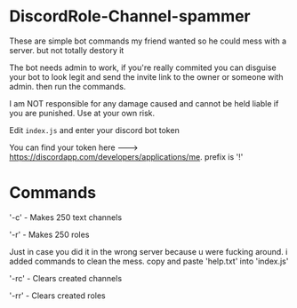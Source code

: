# DiscordRole-Channel-spammer
These are simple bot commands my friend wanted so he could mess with a server. but not totally destory it 

The bot needs admin to work, if you're really commited you can disguise your bot  to look legit and send the invite link to  the owner or someone with admin. then run the commands.



I am  NOT responsible for any damage caused and cannot be held liable if you are punished.
Use at your own risk.




Edit `index.js` and enter your discord bot token

You can find your token here --->   https://discordapp.com/developers/applications/me.
prefix is '!'

# Commands


'-c'         - Makes 250 text channels

'-r'         - Makes 250 roles 
  
Just in case you did it in the wrong server because u were fucking around. i added commands to clean the mess. 
 copy and paste 'help.txt' into 'index.js' 

'-rc'         - Clears created channels

'-rr'         - Clears created roles


